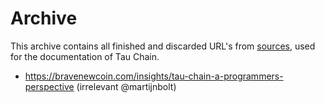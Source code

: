 # Archive
This archive contains all finished and discarded URL's from [sources](Sources.md), used for the documentation of Tau Chain.

* https://bravenewcoin.com/insights/tau-chain-a-programmers-perspective (irrelevant @martijnbolt)
